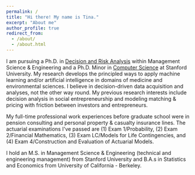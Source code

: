 ```yaml
---
permalink: /
title: "Hi there! My name is Tina."
excerpt: "About me"
author_profile: true
redirect_from: 
  - /about/
  - /about.html
---
```


I am pursuing a Ph.D. in [Decision and Risk Analysis](https://dara.stanford.edu/) within Management Science & Engineering and a Ph.D. Minor in [Computer Science](https://cs.stanford.edu/) at Stanford University. My research develops the principled ways to apply machine learning and/or artificial intelligence in domains of medicine and environmental sciences. I believe in decision-driven data acquisition and analyses, not the other way round. My previous research interests include decision analysis in social entrepreneurship and modeling matching & pricing with friction between investors and entrepreneurs. 

My full-time professional work experiences before graduate school were in pension consulting and personal property & casualty insurance lines. The actuarial examinations I've passed are (1) Exam 1/Probability, (2) Exam 2/Financial Mathematics, (3) Exam LC/Models for Life Contingencies, and (4) Exam 4/Construction and Evaluation of Actuarial Models.

I hold an M.S. in Management Science & Engineering (technical and engineering management) from Stanford University and B.A.s in Statistics and Economics from University of California - Berkeley. 